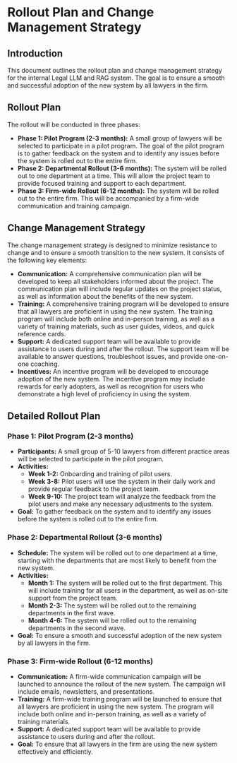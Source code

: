 # Rollout Plan and Change Management Strategy

## Introduction

This document outlines the rollout plan and change management strategy for the internal Legal LLM and RAG system. The goal is to ensure a smooth and successful adoption of the new system by all lawyers in the firm.

## Rollout Plan

The rollout will be conducted in three phases:

- **Phase 1: Pilot Program (2-3 months):** A small group of lawyers will be selected to participate in a pilot program. The goal of the pilot program is to gather feedback on the system and to identify any issues before the system is rolled out to the entire firm.
- **Phase 2: Departmental Rollout (3-6 months):** The system will be rolled out to one department at a time. This will allow the project team to provide focused training and support to each department.
- **Phase 3: Firm-wide Rollout (6-12 months):** The system will be rolled out to the entire firm. This will be accompanied by a firm-wide communication and training campaign.

## Change Management Strategy

The change management strategy is designed to minimize resistance to change and to ensure a smooth transition to the new system. It consists of the following key elements:

- **Communication:** A comprehensive communication plan will be developed to keep all stakeholders informed about the project. The communication plan will include regular updates on the project status, as well as information about the benefits of the new system.
- **Training:** A comprehensive training program will be developed to ensure that all lawyers are proficient in using the new system. The training program will include both online and in-person training, as well as a variety of training materials, such as user guides, videos, and quick reference cards.
- **Support:** A dedicated support team will be available to provide assistance to users during and after the rollout. The support team will be available to answer questions, troubleshoot issues, and provide one-on-one coaching.
- **Incentives:** An incentive program will be developed to encourage adoption of the new system. The incentive program may include rewards for early adopters, as well as recognition for users who demonstrate a high level of proficiency in using the system.




## Detailed Rollout Plan

### Phase 1: Pilot Program (2-3 months)
- **Participants:** A small group of 5-10 lawyers from different practice areas will be selected to participate in the pilot program.
- **Activities:**
    - **Week 1-2:** Onboarding and training of pilot users.
    - **Week 3-8:** Pilot users will use the system in their daily work and provide regular feedback to the project team.
    - **Week 9-10:** The project team will analyze the feedback from the pilot users and make any necessary adjustments to the system.
- **Goal:** To gather feedback on the system and to identify any issues before the system is rolled out to the entire firm.

### Phase 2: Departmental Rollout (3-6 months)
- **Schedule:** The system will be rolled out to one department at a time, starting with the departments that are most likely to benefit from the new system.
- **Activities:**
    - **Month 1:** The system will be rolled out to the first department. This will include training for all users in the department, as well as on-site support from the project team.
    - **Month 2-3:** The system will be rolled out to the remaining departments in the first wave.
    - **Month 4-6:** The system will be rolled out to the remaining departments in the second wave.
- **Goal:** To ensure a smooth and successful adoption of the new system by all lawyers in the firm.

### Phase 3: Firm-wide Rollout (6-12 months)
- **Communication:** A firm-wide communication campaign will be launched to announce the rollout of the new system. The campaign will include emails, newsletters, and presentations.
- **Training:** A firm-wide training program will be launched to ensure that all lawyers are proficient in using the new system. The program will include both online and in-person training, as well as a variety of training materials.
- **Support:** A dedicated support team will be available to provide assistance to users during and after the rollout.
- **Goal:** To ensure that all lawyers in the firm are using the new system effectively and efficiently.


